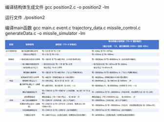 编译结构体生成文件
gcc position2.c -o position2 -lm

运行文件
./position2

编译main函数
gcc main.c event.c trajectory_data.c missile_control.c generateData.c -o missile_simulator -lm


![alt text](image.png)